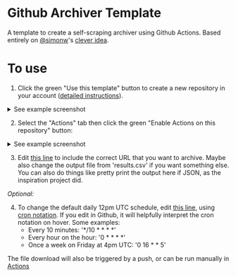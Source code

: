 # Github Archiver Template

A template to create a self-scraping archiver using Github Actions. Based entirely on [@simonw](https://github.com/simonw)'s [clever idea](https://simonwillison.net/2020/Oct/9/git-scraping/).

# To use

1. Click the green "Use this template" button to create a new repository in your account ([detailed instructions](https://docs.github.com/en/free-pro-team@latest/github/creating-cloning-and-archiving-repositories/creating-a-repository-from-a-template#creating-a-repository-from-a-template)).
<details>
  <summary>See example screenshot</summary>
  <img src="https://docs.github.com/assets/images/help/repository/use-this-template-button.png">
</details>

2. Select the "Actions" tab then click the green "Enable Actions on this repository" button:
<details>
  <summary>See example screenshot</summary>
  <img src="actions.png">
</details>

3. Edit [this line](.github/workflows/scrape.yml#L17) to include the correct URL that you want to archive. Maybe also change the output file from 'results.csv' if you want something else. You can also do things like pretty print the output here if JSON, as the inspiration project did.

_Optional:_

4. To change the default daily 12pm UTC schedule, edit [this line](.github/workflows/scrape.yml#L7), using [cron notation](https://en.wikipedia.org/wiki/Cron#Overview). If you edit in Github, it will helpfully interpret the cron notation on hover. Some examples:
    - Every 10 minutes: '*/10 * * * *'
    - Every hour on the hour: '0 * * * *'
    - Once a week on Friday at 4pm UTC: '0 16 * * 5'
    
The file download will also be triggered by a push, or can be run manually in [Actions](actions?query=workflow%3A%22Scrape+latest+data%22)
